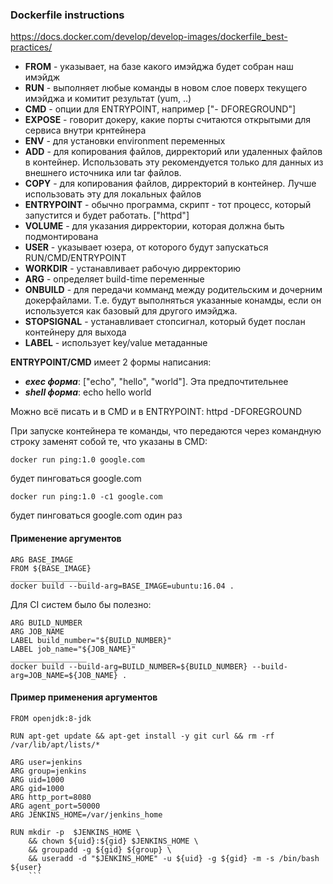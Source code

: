 ### Dockerfile instructions
https://docs.docker.com/develop/develop-images/dockerfile_best-practices/

- ****FROM**** - указывает, на базе какого имэйджа будет собран наш имэйдж
- ****RUN**** - выполняет любые команды в новом слое поверх текущего имэйджа и комитит результат (yum, ..)
- ****CMD**** - опции для ENTRYPOINT, например ["- DFOREGROUND"]
- ****EXPOSE**** - говорит докеру, какие порты считаются открытыми для сервиса внутри крнтейнера
- ****ENV**** - для установки environment переменных
- ****ADD**** - для копирования файлов, дирректорий или удаленных файлов в контейнер. Использовать эту рекомендуется только для данных из внешнего источника или tar файлов.
- ****COPY**** - для копирования файлов, дирректорий в контейнер. Лучше использовать эту для локальных файлов
- ****ENTRYPOINT**** - обычно программа, скрипт - тот процесс, который запустится и будет работать. ["httpd"]
- ****VOLUME**** - для указания дирректории, которая должна быть подмонтирована
- ****USER**** - указывает юзера, от которого будут запускаться RUN/CMD/ENTRYPOINT
- ****WORKDIR**** - устанавливает рабочую дирректорию
- ****ARG**** - определяет build-time переменные
- ****ONBUILD**** - для передачи комманд между родительским и дочерним докерфайлами. Т.е. будут выполняться указанные конамды, если он используется как базовый для другого имэйджа.
- ****STOPSIGNAL**** - устанавливает стопсигнал, который будет послан контейнеру для выхода
- ****LABEL**** - использует key/value метаданные

****ENTRYPOINT/CMD**** имеет 2 формы написания:
- ***exec форма***: ["echo", "hello", "world"]. Эта предпочтительнее
- ***shell форма***: echo hello world

Можно всё писать и в CMD и в ENTRYPOINT: httpd -DFOREGROUND

При запуске контейнера те команды, что передаются через командную строку заменят собой те, что указаны в CMD:
```
docker run ping:1.0 google.com 
```
будет пинговаться google.com 
```
docker run ping:1.0 -с1 google.com 
```
будет пинговаться google.com один раз

#### Применение аргументов
```
ARG BASE_IMAGE
FROM ${BASE_IMAGE}
_________________
docker build --build-arg=BASE_IMAGE=ubuntu:16.04 .
```
Для CI систем было бы полезно:
```
ARG BUILD_NUMBER
ARG JOB_NAME
LABEL build_number="${BUILD_NUMBER}"
LABEL job_name="${JOB_NAME}"
_________________
docker build --build-arg=BUILD_NUMBER=${BUILD_NUMBER} --build-arg=JOB_NAME=${JOB_NAME} .
```

#### Пример применения аргументов
```
FROM openjdk:8-jdk

RUN apt-get update && apt-get install -y git curl && rm -rf /var/lib/apt/lists/*

ARG user=jenkins
ARG group=jenkins
ARG uid=1000
ARG gid=1000
ARG http_port=8080
ARG agent_port=50000
ARG JENKINS_HOME=/var/jenkins_home

RUN mkdir -p  $JENKINS_HOME \
    && chown ${uid}:${gid} $JENKINS_HOME \
    && groupadd -g ${gid} ${group} \
    && useradd -d "$JENKINS_HOME" -u ${uid} -g ${gid} -m -s /bin/bash ${user}
    ```
